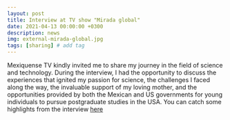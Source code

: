 ```yaml
---
layout: post
title: Interview at TV show "Mirada global" 
date: 2021-04-13 00:00:00 +0300
description: news
img: external-mirada-global.jpg 
tags: [sharing] # add tag
---
```

Mexiquense TV kindly invited me to share my journey in the field of science and technology. 
During the interview, I had the opportunity to discuss the experiences that ignited my passion for science, 
the challenges I faced along the way, the invaluable support of my loving mother, and the opportunities 
provided by both the Mexican and US governments for young individuals to pursue postgraduate studies in the USA.
You can catch some highlights from the interview [here](https://www.facebook.com/watch/?v=357788955633023)